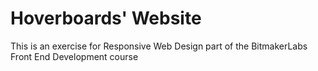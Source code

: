 Hoverboards' Website
===================

This is an exercise for Responsive Web Design part of the BitmakerLabs Front End Development course
